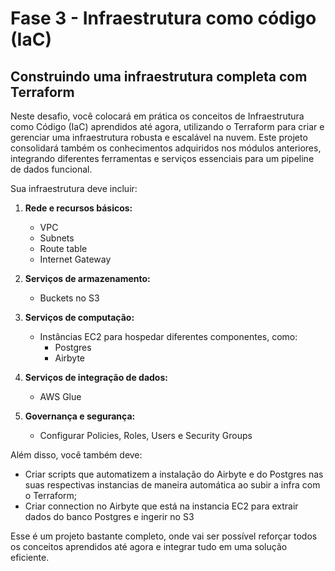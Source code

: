 # Fase 3 - Infraestrutura como código (IaC)

## Construindo uma infraestrutura completa com Terraform

Neste desafio, você colocará em prática os conceitos de Infraestrutura como Código (IaC) aprendidos até agora, utilizando o Terraform para criar e gerenciar uma infraestrutura robusta e escalável na nuvem. Este projeto consolidará também os conhecimentos adquiridos nos módulos anteriores, integrando diferentes ferramentas e serviços essenciais para um pipeline de dados funcional.

Sua infraestrutura deve incluir:

1. **Rede e recursos básicos:**
   - VPC
   - Subnets
   - Route table 
   - Internet Gateway

2. **Serviços de armazenamento:**
   - Buckets no S3

3. **Serviços de computação:**
   - Instâncias EC2 para hospedar diferentes componentes, como:
     - Postgres
     - Airbyte

4. **Serviços de integração de dados:**
   - AWS Glue

5. **Governança e segurança:**
   - Configurar Policies, Roles, Users e Security Groups

Além disso, você também deve:
- Criar scripts que automatizem a instalação do Airbyte e do Postgres nas suas respectivas instancias de maneira automática ao subir a infra com o Terraform;
- Criar connection no Airbyte que está na instancia EC2 para extrair dados do banco Postgres e ingerir no S3

Esse é um projeto bastante completo, onde vai ser possível reforçar todos os conceitos aprendidos até agora e integrar tudo em uma solução eficiente.